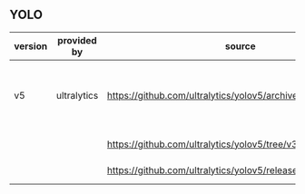 ## YOLO

| version | provided by | source | download URL |
| ------- | ----------- | ------ | ------------ |
| v5 | ultralytics | https://github.com/ultralytics/yolov5/archive/master.zip | - [model](yolo/v5/ultralytics/v3.1/models.tar.gz)<br>- [utils that model depends on](yolo/v5/ultralytics/v3.1/utils.tar.gz)<br> |
| | | https://github.com/ultralytics/yolov5/tree/v3.1 | - [hubconf](yolo/v5/ultralytics/v3.1/hubconf.py)<br> |
| | | https://github.com/ultralytics/yolov5/releases/download/v3.1/ | - [v5s weights](yolo/v5/ultralytics/v3.1/weights/yolov5s.pt)<br> |


